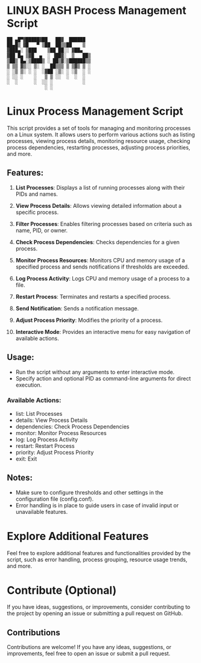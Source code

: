 #  LINUX BASH Process Management Script

```
██ ▄█▀▓█████▓██   ██▓  ██████ 
██▄█▒ ▓█   ▀ ▒██  ██▒▒██    ▒  
▓███▄░ ▒███    ▒██ ██░░ ▓██▄   
▓██ █▄ ▒▓█  ▄  ░ ▐██▓░  ▒   ██▒
▒██▒ █▄░▒████▒ ░ ██▒▓░▒██████▒▒
▒ ▒▒ ▓▒░░ ▒░ ░  ██▒▒▒ ▒ ▒▓▒ ▒ ░
░ ░▒ ▒░ ░ ░  ░▓██ ░▒░ ░ ░▒  ░ ░
░ ░░ ░    ░   ▒ ▒ ░░  ░  ░  ░  
░  ░      ░  ░░ ░           ░  
              ░ ░ 
```
# Linux Process Management Script

This script provides a set of tools for managing and monitoring processes on a Linux system. It allows users to perform various actions such as listing processes, viewing process details, monitoring resource usage, checking process dependencies, restarting processes, adjusting process priorities, and more.

## Features:

1. **List Processes**: Displays a list of running processes along with their PIDs and names.

2. **View Process Details**: Allows viewing detailed information about a specific process.

3. **Filter Processes**: Enables filtering processes based on criteria such as name, PID, or owner.

4. **Check Process Dependencies**: Checks dependencies for a given process.

5. **Monitor Process Resources**: Monitors CPU and memory usage of a specified process and sends notifications if thresholds are exceeded.

6. **Log Process Activity**: Logs CPU and memory usage of a process to a file.

7. **Restart Process**: Terminates and restarts a specified process.

8. **Send Notification**: Sends a notification message.

9. **Adjust Process Priority**: Modifies the priority of a process.

10. **Interactive Mode**: Provides an interactive menu for easy navigation of available actions.

## Usage:

- Run the script without any arguments to enter interactive mode.
- Specify action and optional PID as command-line arguments for direct execution.

### Available Actions:

- list: List Processes
- details: View Process Details
- dependencies: Check Process Dependencies
- monitor: Monitor Process Resources
- log: Log Process Activity
- restart: Restart Process
- priority: Adjust Process Priority
- exit: Exit

## Notes:

- Make sure to configure thresholds and other settings in the configuration file (config.conf).
- Error handling is in place to guide users in case of invalid input or unavailable features.


# Explore Additional Features
Feel free to explore additional features and functionalities provided by the script, such as error handling, process grouping, resource usage trends, and more.

# Contribute (Optional)
If you have ideas, suggestions, or improvements, consider contributing to the project by opening an issue or submitting a pull request on GitHub.

## Contributions
Contributions are welcome! If you have any ideas, suggestions, or improvements, feel free to open an issue or submit a pull request.

